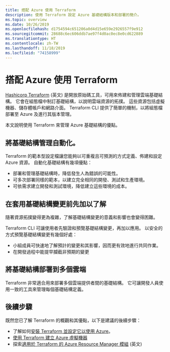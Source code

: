 ```yaml
---
title: 搭配 Azure 使用 Terraform
description: 使用 Terraform 設定 Azure 基礎結構版本和部署的簡介。
ms.topic: overview
ms.date: 10/26/2019
ms.openlocfilehash: d1754594c651206a0d4d15e659e2926557f9e912
ms.sourcegitcommit: 28688c6ec606ddb7ae97f4d0ac0ec8e0cd622889
ms.translationtype: HT
ms.contentlocale: zh-TW
ms.lasthandoff: 11/18/2019
ms.locfileid: "74158999"
---
```

# <a name="terraform-with-azure"></a>搭配 Azure 使用 Terraform

[Hashicorp Terraform](https://www.terraform.io/) (英文) 是開放原始碼工具，可用來佈建和管理雲端基礎結構。 它會在組態檔中制訂基礎結構，以說明雲端資源的拓撲。 這些資源包括虛擬機器、儲存體帳戶和網路介面。 Terraform CLI 提供了簡單的機制，以將組態檔部署至 Azure 及進行其版本管理。

本文說明使用 Terraform 來管理 Azure 基礎結構的優點。

## <a name="automate-infrastructure-management"></a>將基礎結構管理自動化。

Terraform 的範本型設定檔讓您能夠以可重複且可預測的方式定義、佈建和設定 Azure 資源。 自動化基礎結構有幾項優點：

- 部署和管理基礎結構時，降低發生人為錯誤的可能性。
- 可多次部署同樣的範本，以建立完全相同的開發、測試和生產環境。
- 可依需求建立開發和測試環境，降低建立這些環境的成本。

## <a name="understand-infrastructure-changes-before-being-applied"></a>在套用基礎結構變更前先加以了解

隨著資源拓撲變得更為複雜，了解基礎結構變更的意義和影響也會變得困難。

Terraform CLI 可讓使用者先驗證和預覽基礎結構變更，再加以應用。 以安全的方式預覽基礎結構變更有幾個好處：
- 小組成員可快速地了解預計的變更和其影響，因而更有效地進行共同作業。
- 在開發過程中能提早攔截非預期的變更

## <a name="deploy-infrastructure-to-multiple-clouds"></a>將基礎結構部署到多個雲端

Terraform 非常適合用來部署多個雲端提供者間的基礎結構。 它可讓開發人員使用一致的工具來管理每個基礎結構定義。

## <a name="next-steps"></a>後續步驟

既然您已了解 Terraform 的概觀和其優點，以下是建議的後續步驟：

- 了解如何[安裝 Terraform 並設定它以使用 Azure](/azure/virtual-machines/linux/terraform-install-configure)。
- [使用 Terraform 建立 Azure 虛擬機器](/azure/virtual-machines/linux/terraform-create-complete-vm)
- 探索[適用於 Terraform 的 Azure Resource Manager 模組](https://www.terraform.io/docs/providers/azurerm/) \(英文\) 